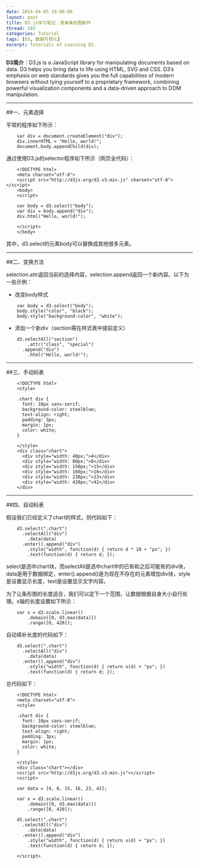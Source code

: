 ```yaml
---
date: 2014-04-05 19:00:00
layout: post
title: D3.js学习笔记：简单条形图制作
thread: 103
categories: Tutorial
tags: [D3, 数据可视化]
excerpt: Tutorials of Learning D3.
---
```


**D3简介**：D3.js is a JavaScript library for manipulating documents based on data. D3 helps you bring data to life using HTML, SVG and CSS. D3’s emphasis on web standards gives you the full capabilities of modern browsers without tying yourself to a proprietary framework, combining powerful visualization components and a data-driven approach to DOM manipulation.

----

##一、元素选择

平常的程序如下所示：

```
	var div = document.createElement("div");
	div.innerHTML = "Hello, world!";
	document.body.appendChild(div);
```

通过使用D3.js的selector程序如下所示（网页全代码）：

```
	<!DOCTYPE html>
	<meta charset="utf-8">
	<script src="http://d3js.org/d3.v3.min.js" charset="utf-8"></script>
	<body>
	<script>

	var body = d3.select("body");
	var div = body.append("div");
	div.html("Hello, world!");

	</script>
	</body>
```

其中，d3.select的元素body可以替换成其他很多元素。

----

##二、变换方法

selection.attr返回当前的选择内容，selection.append返回一个新内容。以下为一些示例：

* 改变body样式

```
	var body = d3.select("body");
	body.style("color", "black");
	body.style("background-color", "white");
```

* 添加一个新div（section需在样式表中提前定义）

```
	d3.selectAll("section")
		.attr("class", "special")
	  .append("div")
		.html("Hello, world!");
```

----

##三、手动码表

```
	<!DOCTYPE html>
	<style>

	.chart div {
	  font: 10px sans-serif;
	  background-color: steelblue;
	  text-align: right;
	  padding: 3px;
	  margin: 1px;
	  color: white;
	}

	</style>
	<div class="chart">
	  <div style="width: 40px;">4</div>
	  <div style="width: 80px;">8</div>
	  <div style="width: 150px;">15</div>
	  <div style="width: 160px;">16</div>
	  <div style="width: 230px;">23</div>
	  <div style="width: 420px;">42</div>
	</div>
```

----

##四、自动码表

假设我们已经定义了chart的样式，则代码如下：

```
	d3.select(".chart")
	  .selectAll("div")
		.data(data)
	  .enter().append("div")
		.style("width", function(d) { return d * 10 + "px"; })
		.text(function(d) { return d; });
```

select是选中chart块，而selectAll是选中chart中的已有和之后可能有的div块，data是用于数据绑定，enter().append()是为现在不存在的元素增加div块，style是设置显示长度，text是设置显示文字内容。

为了让条形图的长度适合，我们可以定下一个范围，让数据根据自身大小自行处理。x轴的长度设置如下所示：

```
	var x = d3.scale.linear()
		.domain([0, d3.max(data)])
		.range([0, 420]);
```

自动填补长度的代码如下：

```
	d3.select(".chart")
	  .selectAll("div")
		.data(data)
	  .enter().append("div")
		.style("width", function(d) { return x(d) + "px"; })
		.text(function(d) { return d; });
```

总代码如下：

```
	<!DOCTYPE html>
	<meta charset="utf-8">
	<style>

	.chart div {
	  font: 10px sans-serif;
	  background-color: steelblue;
	  text-align: right;
	  padding: 3px;
	  margin: 1px;
	  color: white;
	}

	</style>
	<div class="chart"></div>
	<script src="http://d3js.org/d3.v3.min.js"></script>
	<script>

	var data = [4, 8, 15, 16, 23, 42];

	var x = d3.scale.linear()
		.domain([0, d3.max(data)])
		.range([0, 420]);

	d3.select(".chart")
	  .selectAll("div")
		.data(data)
	  .enter().append("div")
		.style("width", function(d) { return x(d) + "px"; })
		.text(function(d) { return d; });

	</script>
```

